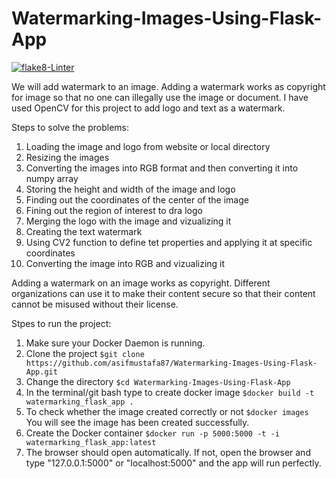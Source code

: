 # Watermarking-Images-Using-Flask-App
[![flake8-Linter](https://github.com/asifmustafa87/Watermarking-Images-Using-Flask-App/actions/workflows/flake8-linter.yml/badge.svg)](https://github.com/asifmustafa87/Watermarking-Images-Using-Flask-App/actions/workflows/flake8-linter.yml)

We will add watermark to an image. Adding a watermark works as copyright for image so that no one can illegally use the image or document. I have used OpenCV for this project to add logo and text as a watermark.


Steps to solve the problems: 
1. Loading the image and logo from website or local directory
2. Resizing the images
3. Converting the images into RGB format and then converting it into numpy array
4. Storing the height and width of the image and logo
5. Finding out the coordinates of the center of the image
6. Fining out the region of interest to dra logo
7. Merging the logo with the image and vizualizing it
8. Creating the text watermark
9. Using CV2 function to define tet properties and applying it at specific coordinates
10. Converting the image into RGB and vizualizing it

Adding a watermark on an image works as copyright. Different organizations can use it to make their content secure so that their content cannot be misused without their license. 

Stpes to run the project:
1. Make sure your Docker Daemon is running.
2. Clone the project `$git clone https://github.com/asifmustafa87/Watermarking-Images-Using-Flask-App.git`
3. Change the directory `$cd Watermarking-Images-Using-Flask-App`
4. In the terminal/git bash type to create docker image `$docker build -t watermarking_flask_app .`
5. To check whether the image created correctly or not `$docker images` You will see the image has been created successfully.
6. Create the Docker container `$docker run -p 5000:5000 -t -i watermarking_flask_app:latest`
7. The browser should open automatically. If not, open the browser and type "127.0.0.1:5000" or "localhost:5000" and the app will run perfectly.

